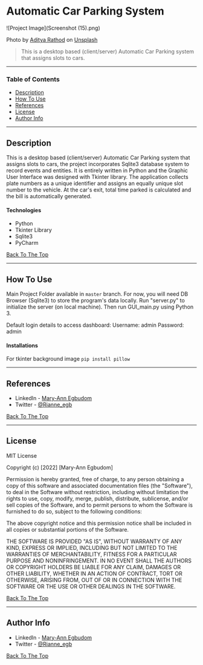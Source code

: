 # Automatic Car Parking System

![Project Image](Screenshot (15).png)

Photo by <a href="https://unsplash.com/@adityareds?utm_source=unsplash&utm_medium=referral&utm_content=creditCopyText">Aditya Rathod</a> on <a href="https://unsplash.com/s/photos/car-park?utm_source=unsplash&utm_medium=referral&utm_content=creditCopyText">Unsplash</a>

> This is a desktop based (client/server) Automatic Car Parking system that assigns slots to cars.

---

### Table of Contents

- [Description](#description)
- [How To Use](#how-to-use)
- [References](#references)
- [License](#license)
- [Author Info](#author-info)

---

## Description
This is a desktop based (client/server) Automatic Car Parking system that assigns slots to cars, the project incorporates Sqlite3 database system to record events and entities. It is entirely written in Python and the Graphic User Interface was designed with Tkinter library. The application collects plate numbers as a unique identifier and assigns an equally unique slot number to the vehicle. At the car's exit, total time parked is calculated and the bill is automatically generated.


#### Technologies

- Python
- Tkinter Library
- Sqlite3
- PyCharm

[Back To The Top](#automatic-car-parking-system)

---

## How To Use

Main Project Folder available in `master` branch.
For now, you will need DB Browser (Sqlite3) to store the program's data locally.
Run "server.py" to initialize the server (on local machine). Then run GUI_main.py using Python 3.

Default login details to access dashboard:
Username: admin
Password: admin

#### Installations

For tkinter background image
`pip install pillow`

---

## References

- LinkedIn - [Mary-Ann Egbudom](https://www.linkedin.com/in/mary-ann-egbudom-9017b3109)
- Twitter - [@Rianne_egb](https://twitter.com/Rianne_egb)

[Back To The Top](#automatic-car-parking-system)

---

## License

MIT License

Copyright (c) [2022] [Mary-Ann Egbudom]

Permission is hereby granted, free of charge, to any person obtaining a copy
of this software and associated documentation files (the "Software"), to deal
in the Software without restriction, including without limitation the rights
to use, copy, modify, merge, publish, distribute, sublicense, and/or sell
copies of the Software, and to permit persons to whom the Software is
furnished to do so, subject to the following conditions:

The above copyright notice and this permission notice shall be included in all
copies or substantial portions of the Software.

THE SOFTWARE IS PROVIDED "AS IS", WITHOUT WARRANTY OF ANY KIND, EXPRESS OR
IMPLIED, INCLUDING BUT NOT LIMITED TO THE WARRANTIES OF MERCHANTABILITY,
FITNESS FOR A PARTICULAR PURPOSE AND NONINFRINGEMENT. IN NO EVENT SHALL THE
AUTHORS OR COPYRIGHT HOLDERS BE LIABLE FOR ANY CLAIM, DAMAGES OR OTHER
LIABILITY, WHETHER IN AN ACTION OF CONTRACT, TORT OR OTHERWISE, ARISING FROM,
OUT OF OR IN CONNECTION WITH THE SOFTWARE OR THE USE OR OTHER DEALINGS IN THE
SOFTWARE.


[Back To The Top](#automatic-car-parking-system)

---

## Author Info

- LinkedIn - [Mary-Ann Egbudom](https://www.linkedin.com/in/mary-ann-egbudom-9017b3109)
- Twitter - [@Rianne_egb](https://twitter.com/Rianne_egb)


[Back To The Top](#automatic-car-parking-system)
